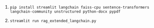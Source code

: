 1. `pip install streamlit langchain faiss-cpu sentence-transformers langchain-community unstructured python-docx pypdf`

2. `streamlit run rag_extended_langchain.py`